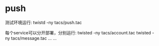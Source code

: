 push
====

测试环境运行:
twistd -ny tacs/push.tac

每个service可以分开部署，分别运行:
twisted -ny tacs/account.tac
twisted -ny tacs/message.tac
...
...
